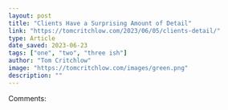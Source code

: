 ```yaml
---
layout: post
title: "Clients Have a Surprising Amount of Detail"
link: "https://tomcritchlow.com/2023/06/05/clients-detail/"
type: Article
date_saved: 2023-06-23
tags: ["one", "two", "three ish"]
author: "Tom Critchlow"
image: "https://tomcritchlow.com/images/green.png"
description: ""
---
```


Comments: 